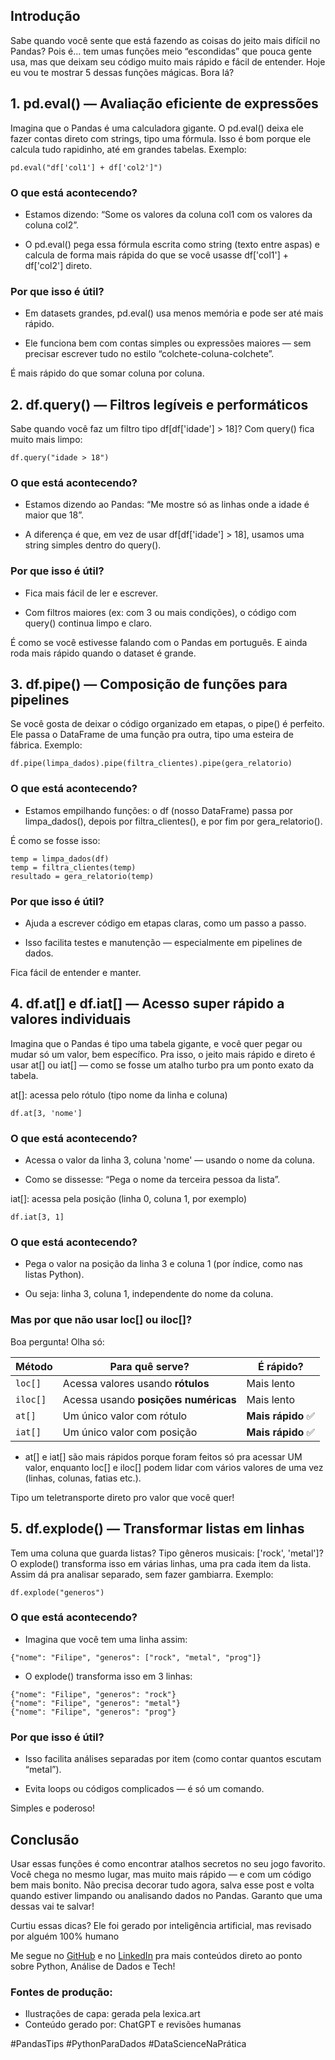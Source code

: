 ## Introdução

Sabe quando você sente que está fazendo as coisas do jeito mais difícil no Pandas?
Pois é… tem umas funções meio “escondidas” que pouca gente usa, mas que deixam seu código muito mais rápido e fácil de entender.
Hoje eu vou te mostrar 5 dessas funções mágicas.
Bora lá?

## 1. pd.eval() — Avaliação eficiente de expressões

Imagina que o Pandas é uma calculadora gigante. O pd.eval() deixa ele fazer contas direto com strings, tipo uma fórmula.
Isso é bom porque ele calcula tudo rapidinho, até em grandes tabelas.
Exemplo:

```
pd.eval("df['col1'] + df['col2']")
```

### O que está acontecendo?

- Estamos dizendo: “Some os valores da coluna col1 com os valores da coluna col2”.

- O pd.eval() pega essa fórmula escrita como string (texto entre aspas) e calcula de forma mais rápida do que se você usasse df['col1'] + df['col2'] direto.

### Por que isso é útil?

- Em datasets grandes, pd.eval() usa menos memória e pode ser até mais rápido.

- Ele funciona bem com contas simples ou expressões maiores — sem precisar escrever tudo no estilo “colchete-coluna-colchete”.

É mais rápido do que somar coluna por coluna.

## 2. df.query() — Filtros legíveis e performáticos

Sabe quando você faz um filtro tipo df[df['idade'] > 18]?
Com query() fica muito mais limpo:

```
df.query("idade > 18")
```

### O que está acontecendo?

- Estamos dizendo ao Pandas: “Me mostre só as linhas onde a idade é maior que 18”.

- A diferença é que, em vez de usar df[df['idade'] > 18], usamos uma string simples dentro do query().

### Por que isso é útil?

- Fica mais fácil de ler e escrever.

- Com filtros maiores (ex: com 3 ou mais condições), o código com query() continua limpo e claro.

É como se você estivesse falando com o Pandas em português.
E ainda roda mais rápido quando o dataset é grande.

## 3. df.pipe() — Composição de funções para pipelines

Se você gosta de deixar o código organizado em etapas, o pipe() é perfeito.
Ele passa o DataFrame de uma função pra outra, tipo uma esteira de fábrica.
Exemplo:

```
df.pipe(limpa_dados).pipe(filtra_clientes).pipe(gera_relatorio)
```

### O que está acontecendo?

- Estamos empilhando funções: o df (nosso DataFrame) passa por limpa_dados(), depois por filtra_clientes(), e por fim por gera_relatorio().

É como se fosse isso:

```
temp = limpa_dados(df)
temp = filtra_clientes(temp)
resultado = gera_relatorio(temp)
```

### Por que isso é útil?

- Ajuda a escrever código em etapas claras, como um passo a passo.

- Isso facilita testes e manutenção — especialmente em pipelines de dados.

Fica fácil de entender e manter.

## 4. df.at[] e df.iat[] — Acesso super rápido a valores individuais

Imagina que o Pandas é tipo uma tabela gigante, e você quer pegar ou mudar só um valor, bem específico.
Pra isso, o jeito mais rápido e direto é usar at[] ou iat[] — como se fosse um atalho turbo pra um ponto exato da tabela.

at[]: acessa pelo rótulo (tipo nome da linha e coluna)

```
df.at[3, 'nome']
```

### O que está acontecendo?

- Acessa o valor da linha 3, coluna 'nome' — usando o nome da coluna.

- Como se dissesse: “Pega o nome da terceira pessoa da lista”.

iat[]: acessa pela posição (linha 0, coluna 1, por exemplo)

```
df.iat[3, 1]
```

### O que está acontecendo?

- Pega o valor na posição da linha 3 e coluna 1 (por índice, como nas listas Python).

- Ou seja: linha 3, coluna 1, independente do nome da coluna.

### Mas por que não usar loc[] ou iloc[]?

Boa pergunta! Olha só:

| Método   | Para quê serve?                      | É rápido?          |
| -------- | ------------------------------------ | ------------------ |
| `loc[]`  | Acessa valores usando **rótulos**    | Mais lento         |
| `iloc[]` | Acessa usando **posições numéricas** | Mais lento         |
| `at[]`   | Um único valor com rótulo            | **Mais rápido** ✅ |
| `iat[]`  | Um único valor com posição           | **Mais rápido** ✅ |

- at[] e iat[] são mais rápidos porque foram feitos só pra acessar UM valor, enquanto loc[] e iloc[] podem lidar com vários valores de uma vez (linhas, colunas, fatias etc.).

Tipo um teletransporte direto pro valor que você quer!

## 5. df.explode() — Transformar listas em linhas

Tem uma coluna que guarda listas? Tipo gêneros musicais: ['rock', 'metal']?
O explode() transforma isso em várias linhas, uma pra cada item da lista.
Assim dá pra analisar separado, sem fazer gambiarra.
Exemplo:

```
df.explode("generos")
```

### O que está acontecendo?

- Imagina que você tem uma linha assim:

```
{"nome": "Filipe", "generos": ["rock", "metal", "prog"]}
```

- O explode() transforma isso em 3 linhas:

```
{"nome": "Filipe", "generos": "rock"}
{"nome": "Filipe", "generos": "metal"}
{"nome": "Filipe", "generos": "prog"}
```

### Por que isso é útil?

- Isso facilita análises separadas por item (como contar quantos escutam “metal”).

- Evita loops ou códigos complicados — é só um comando.

Simples e poderoso!

## Conclusão

Usar essas funções é como encontrar atalhos secretos no seu jogo favorito.
Você chega no mesmo lugar, mas muito mais rápido — e com um código bem mais bonito.
Não precisa decorar tudo agora, salva esse post e volta quando estiver limpando ou analisando dados no Pandas.
Garanto que uma dessas vai te salvar!

Curtiu essas dicas? Ele foi gerado por inteligência artificial, mas revisado por alguém 100% humano

Me segue no [GitHub](https://github.com/FilipeMadeira13) e no [LinkedIn](https://www.linkedin.com/in/carlos-filipe-madeira-de-souza-16211922a/) pra mais conteúdos direto ao ponto sobre Python, Análise de Dados e Tech!

### Fontes de produção:

- Ilustrações de capa: gerada pela lexica.art
- Conteúdo gerado por: ChatGPT e revisões humanas

#PandasTips #PythonParaDados #DataScienceNaPrática
